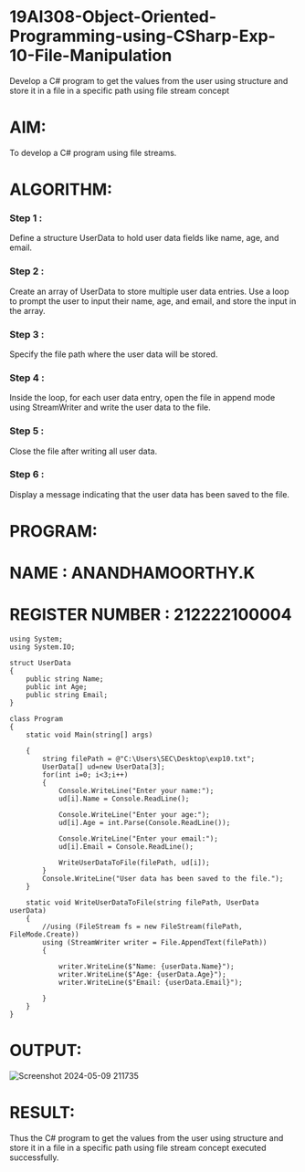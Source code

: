 # 19AI308-Object-Oriented-Programming-using-CSharp-Exp-10-File-Manipulation
Develop a C# program to get the values from the user using structure and store it in a file in a specific path using file stream concept

# AIM:
To develop a C# program using file streams.

# ALGORITHM:
### Step 1 :
Define a structure UserData to hold user data fields like name, age, and email.

### Step 2 :
Create an array of UserData to store multiple user data entries. Use a loop to prompt the user to input their name, age, and email, and store the input in the array.

### Step 3 :
Specify the file path where the user data will be stored.

### Step 4 :
Inside the loop, for each user data entry, open the file in append mode using StreamWriter and write the user data to the file.

### Step 5 :
Close the file after writing all user data.

### Step 6 :
Display a message indicating that the user data has been saved to the file.


# PROGRAM:
# NAME : ANANDHAMOORTHY.K
# REGISTER NUMBER : 212222100004
```
using System;
using System.IO;

struct UserData
{
    public string Name;
    public int Age;
    public string Email;
}

class Program
{
    static void Main(string[] args)

    {
        string filePath = @"C:\Users\SEC\Desktop\exp10.txt";
        UserData[] ud=new UserData[3];
        for(int i=0; i<3;i++)
        {
            Console.WriteLine("Enter your name:");
            ud[i].Name = Console.ReadLine();

            Console.WriteLine("Enter your age:");
            ud[i].Age = int.Parse(Console.ReadLine());

            Console.WriteLine("Enter your email:");
            ud[i].Email = Console.ReadLine();

            WriteUserDataToFile(filePath, ud[i]);
        }  
        Console.WriteLine("User data has been saved to the file.");
    }

    static void WriteUserDataToFile(string filePath, UserData userData)
    {
        //using (FileStream fs = new FileStream(filePath, FileMode.Create))
        using (StreamWriter writer = File.AppendText(filePath))
        {
            
            writer.WriteLine($"Name: {userData.Name}");
            writer.WriteLine($"Age: {userData.Age}");
            writer.WriteLine($"Email: {userData.Email}");
            
        }
    }
}
```

# OUTPUT:
![Screenshot 2024-05-09 211735](https://github.com/thrikesh/19AI308-Object-Oriented-Programming-using-CSharp-Exp-10-File-Manipulation/assets/119576222/97ec6c8d-3761-463c-91e1-1665a9ac1735)



# RESULT:
Thus the C# program to get the values from the user using structure and store it in a file in a specific path using file stream concept executed successfully.
